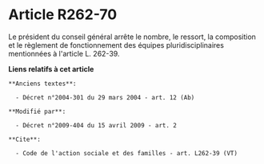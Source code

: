 # Article R262-70

Le président du conseil général arrête le nombre, le ressort, la composition et le règlement de fonctionnement des équipes
pluridisciplinaires mentionnées à l'article L. 262-39.

**Liens relatifs à cet article**

	**Anciens textes**:

	  - Décret n°2004-301 du 29 mars 2004 - art. 12 (Ab)

	**Modifié par**:

	  - Décret n°2009-404 du 15 avril 2009 - art. 2

	**Cite**:

	  - Code de l'action sociale et des familles - art. L262-39 (VT)
